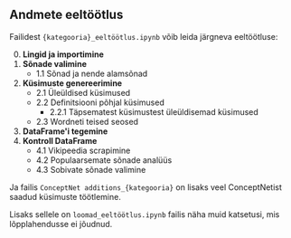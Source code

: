 ## Andmete eeltöötlus

Failidest `{kategooria}_eeltöötlus.ipynb` võib leida järgneva eeltöötluse:

0. **Lingid ja importimine**  
1. **Sõnade valimine**  
   - 1.1 Sõnad ja nende alamsõnad  
2. **Küsimuste genereerimine**  
   - 2.1 Üleüldised küsimused  
   - 2.2 Definitsiooni põhjal küsimused  
     - 2.2.1 Täpsematest küsimustest üleüldisemad küsimused  
   - 2.3 Wordneti teised seosed  
3. **DataFrame'i tegemine**  
4. **Kontroll DataFrame**  
   - 4.1 Vikipeedia scrapimine  
   - 4.2 Populaarsemate sõnade analüüs  
   - 4.3 Sobivate sõnade valimine  

Ja failis `ConceptNet additions_{kategooria}` on lisaks veel ConceptNetist saadud küsimuste töötlemine.  

Lisaks sellele on `loomad_eeltöötlus.ipynb` failis näha muid katsetusi, mis lõpplahendusse ei jõudnud.
 
